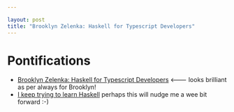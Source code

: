 ```yaml
---

layout: post
title: "Brooklyn Zelenka: Haskell for Typescript Developers"
---
```


# Pontifications

* [Brooklyn Zelenka: Haskell for Typescript Developers](https://haskellfortypescriptdevs.fission.codes/) <--- looks brilliant as per always for Brooklyn! 
* [I keep trying to learn Haskell](http://rolandtanglao.com/2018/10/09/p1-maybe-2019-is-the-year-i-learn-functional-programming/) perhaps this will nudge me a wee bit forward :-)


